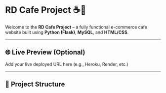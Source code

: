 # RD Cafe Project ☕🍰

Welcome to the **RD Cafe Project** – a fully functional e-commerce cafe website built using **Python (Flask)**, **MySQL**, and **HTML/CSS**.

---

## 🌐 Live Preview (Optional)
Add your live deployed URL here (e.g., Heroku, Render, etc.)

---

## 📁 Project Structure

